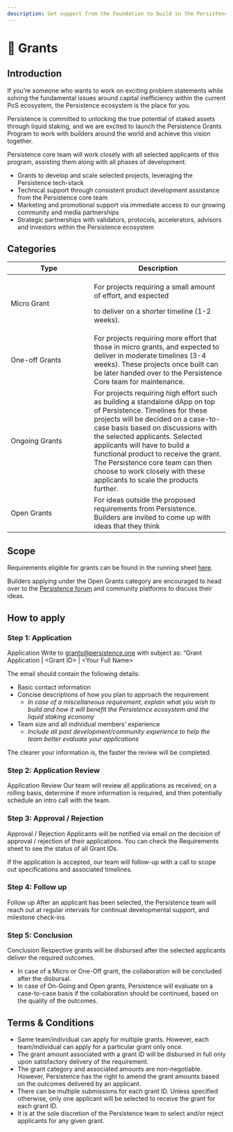 ```yaml
---
description: Get support from the Foundation to build in the Persistence Ecosystem
---
```


# 💸 Grants

## Introduction

If you’re someone who wants to work on exciting problem statements while solving the fundamental issues around capital inefficiency within the current PoS ecosystem, the Persistence ecosystem is the place for you.

Persistence is committed to unlocking the true potential of staked assets through liquid staking, and we are excited to launch the Persistence Grants Program to work with builders around the world and achieve this vision together.

Persistence core team will work closely with all selected applicants of this program, assisting them along with all phases of development:

* Grants to develop and scale selected projects, leveraging the Persistence tech-stack
* Technical support through consistent product development assistance from the Persistence core team
* Marketing and promotional support via immediate access to our growing community and media partnerships
* Strategic partnerships with validators, protocols, accelerators, advisors and investors within the Persistence ecosystem

## Categories

<table><thead><tr><th width="176">Type</th><th>Description</th></tr></thead><tbody><tr><td>Micro Grant</td><td><p>For projects requiring a small amount of effort, and expected</p><p>to deliver on a shorter timeline (1-2 weeks).</p></td></tr><tr><td>One-off Grants</td><td>For projects requiring more effort that those in micro grants, and expected to deliver in moderate timelines (3-4 weeks). These projects once built can be later handed over to the Persistence Core team for maintenance.</td></tr><tr><td>Ongoing Grants</td><td>For projects requiring high effort such as building a standalone dApp on top of Persistence. Timelines for these projects will be decided on a case-to-case basis based on discussions with the selected applicants. Selected applicants will have to build a functional product to receive the grant. The Persistence core team can then choose to work closely with these applicants to scale the products further.</td></tr><tr><td>Open Grants</td><td>For ideas outside the proposed requirements from Persistence. Builders are invited to come up with ideas that they think</td></tr></tbody></table>

## Scope

Requirements eligible for grants can be found in the running sheet [here](https://docs.google.com/spreadsheets/d/1Vge7KSHS68Fz2_alFOMvLAjumRYsuDaJeJV1qVPu82k/edit#gid=0).

Builders applying under the Open Grants category are encouraged to head over to the [Persistence forum](https://forum.persistence.one/) and community platforms to discuss their ideas.

## How to apply

### Step 1: Application

Application Write to grants@persistence.one with subject as: “Grant Application | \<Grant ID> | \<Your Full Name>

The email should contain the following details:

* Basic contact information
* Concise descriptions of how you plan to approach the requirement
  * _In case of a miscellaneous requirement, explain what you wish to build and how it will benefit the Persistence ecosystem and the liquid staking economy_
* Team size and all individual members’ experience
  * _Include all past development/community experience to help the team better evaluate your applications_

The clearer your information is, the faster the review will be completed.

### Step 2: Application Review

Application Review Our team will review all applications as received, on a rolling basis, determine if more information is required, and then potentially schedule an intro call with the team.

### Step 3: Approval / Rejection

Approval / Rejection Applicants will be notified via email on the decision of approval / rejection of their applications. You can check the Requirements sheet to see the status of all Grant IDs.

If the application is accepted, our team will follow-up with a call to scope out specifications and associated timelines.

### Step 4: Follow up

Follow up After an applicant has been selected, the Persistence team will reach out at regular intervals for continual developmental support, and milestone check-ins

### Step 5: Conclusion

Conclusion Respective grants will be disbursed after the selected applicants deliver the required outcomes.

* In case of a Micro or One-Off grant, the collaboration will be concluded after the disbursal.
* In case of On-Going and Open grants, Persistence will evaluate on a case-to-case basis if the collaboration should be continued, based on the quality of the outcomes.

## Terms & Conditions

* Same team/individual can apply for multiple grants. However, each team/individual can apply for a particular grant only once.
* The grant amount associated with a grant ID will be disbursed in full only upon satisfactory delivery of the requirement.
* The grant category and associated amounts are non-negotiable. However, Persistence has the right to amend the grant amounts based on the outcomes delivered by an applicant.
* There can be multiple submissions for each grant ID. Unless specified otherwise, only one applicant will be selected to receive the grant for each grant ID.
* It is at the sole discretion of the Persistence team to select and/or reject applicants for any given grant.
